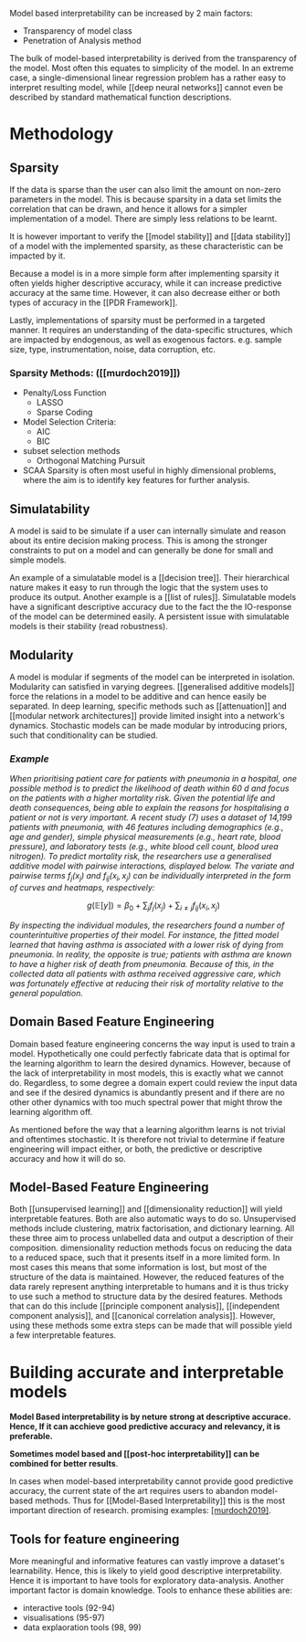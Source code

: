 Model based interpretability can be increased by 2 main factors:
- Transparency of model class
- Penetration of Analysis method

The bulk of model-based interpretability is derived from the transparency of the model. Most often this equates to simplicity of the model. In an extreme case, a single-dimensional linear regression problem has a rather easy to interpret resulting model, while [[deep neural networks]] cannot even be described by standard mathematical function descriptions.

# Methodology
## Sparsity
If the data is sparse than the user can also limit the amount on non-zero parameters in the model. This is because sparsity in a data set limits the correlation that can be drawn, and hence it allows for a simpler implementation of a model. There are simply less relations to be learnt.

It is however important to verify the [[model stability]] and [[data stability]] of a model with the implemented sparsity, as these characteristic can be impacted by it.

Because a model is in a more simple form after implementing sparsity it often yields higher descriptive accuracy, while it can increase predictive accuracy at the same time. However, it can also decrease either or both types of accuracy in the [[PDR Framework]].

Lastly, implementations of sparsity must be performed in a targeted manner. It requires an understanding of the data-specific structures, which are impacted by endogenous, as well as exogenous factors. e.g. sample size, type, instrumentation, noise, data corruption, etc.
### Sparsity Methods: ([[murdoch2019]])
- Penalty/Loss Function
	- LASSO
	- Sparse Coding
- Model Selection Criteria:
	- AIC
	- BIC
- subset selection methods
	- Orthogonal Matching Pursuit
- SCAA
Sparsity is often most useful in highly dimensional problems, where the aim is to identify key features for further analysis.

## Simulatability
A model is said to be simulate if a user can internally simulate and reason about its entire decision making process. This is among the stronger constraints to put on a model and can generally be done for small and simple models.

An example of a simulatable model is a [[decision tree]]. Their hierarchical nature makes it easy to run through the logic that the system uses to produce its output.
 Another example is a [[list of rules]].
Simulatable models have a significant descriptive accuracy due to the fact the the IO-response of the model can be determined easily. A persistent issue with simulatable models is their stability (read robustness).

## Modularity
A model is modular if segments of the model can be interpreted in isolation. Modularity can satisfied in varying degrees. [[generalised additive models]] force the relations in a model to be additive and can hence easily be separated. In deep learning, specific methods such as [[attenuation]] and [[modular network architectures]] provide limited insight into a network's dynamics. Stochastic models can be made modular by introducing priors, such that conditionality can be studied.
### *Example*
*When prioritising patient care for patients with pneumonia in a hospital, one possible method is to predict the likelihood of death within 60 d and focus on the patients with a higher mortality risk. Given the potential life and death consequences, being able to explain the reasons for hospitalising a patient or not is very important.*
*A recent study (7) uses a dataset of 14,199 patients with pneumonia, with 46 features including demographics (e.g., age and gender), simple physical measurements (e.g., heart rate, blood pressure), and laboratory tests (e.g., white blood cell count, blood urea nitrogen). To predict mortality risk, the researchers use a generalised additive model with pairwise interactions, displayed below. The variate and pairwise terms $f_j(x_j)$ and $f_{ij} (x_i , x_j )$ can be individually interpreted in the form of curves and heatmaps, respectively:*

$$g(\mathbb{E}[y]) = \beta_0+\sum_{j}f_j(x_j)+\sum_{i\neq j}f_{ij}(x_i,x_j)$$

*By inspecting the individual modules, the researchers found a number of counterintuitive properties of their model. For instance, the fitted model learned that having asthma is associated with a lower risk of dying from pneumonia. In reality, the opposite is true; patients with asthma are known to have a higher risk of death from pneumonia. Because of this, in the collected data all patients with asthma received aggressive care, which was fortunately effective at reducing their risk of mortality relative to the general population.*

## Domain Based Feature Engineering
Domain based feature engineering concerns the way input is used to train a model. Hypothetically one could perfectly fabricate data that is optimal for the learning algorithm to learn the desired dynamics. However, because of the lack of interpretability in most models, this is exactly what we cannot do. Regardless, to some degree a domain expert could review the input data and see if the desired dynamics is abundantly present and if there are no other other dynamics with too much spectral power that might throw the learning algorithm off.

As mentioned before the way that a learning algorithm learns is not trivial and oftentimes stochastic. It is therefore not trivial to determine if feature engineering will impact either, or both, the predictive or descriptive accuracy and how it will do so.

## Model-Based Feature Engineering
Both [[unsupervised learning]] and [[dimensionality reduction]] will yield interpretable features. Both are also automatic ways to do so. Unsupervised methods include clustering, matrix factorisation, and dictionary learning. All these three aim to process unlabelled data and output a description of their composition. dimensionality reduction methods focus on reducing the data to a reduced space, such that it presents itself in a more limited form. In most cases this means that some information is lost, but most of the structure of the data is maintained. However, the reduced features of the data rarely represent anything interpretable to humans and it is thus tricky to use such a method to structure data by the desired features. Methods that can do this include [[principle component analysis]], [[independent component analysis]], and [[canonical correlation analysis]]. However, using these methods some extra steps can be made that will possible yield a few interpretable features.

# Building accurate and interpretable models
**Model Based interpretability is by neture strong at descriptive accurace. Hence, If it can acchieve good predictive accuracy and relevancy, it is preferable.**

**Sometimes model based and [[post-hoc interpretability]] can be combined for better results**.

In cases when model-based interpretability cannot provide good predictive accuracy, the current state of the art requires users to abandon model-based methods. Thus for [[Model-Based Interpretability]] this is the most important direction of research.
promising examples: [[murdoch2019]](7,40,91).

## Tools for feature engineering
More meaningful and informative features can vastly improve a dataset's learnability. Hence, this is likely to yield good descriptive interpretability.  Hence it is important to have tools for exploratory data-analysis. Another important factor is domain knowledge. Tools to enhance these abilities are:
- interactive tools (92-94)
- visualisations (95-97)
- data explaoration tools (98, 99)